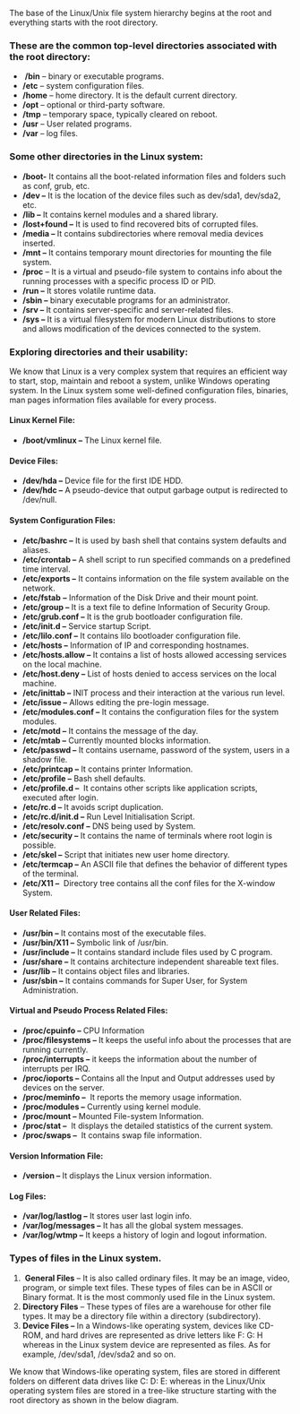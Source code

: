 The base of the Linux/Unix file system hierarchy begins at the root and everything starts with the root directory. 

### **These are the common top-level directories associated with the root directory:**

-    **/bin** – binary or executable programs.
-   **/etc** – system configuration files.
-   **/home** – home directory. It is the default current directory.
-   **/opt** – optional or third-party software.
-   **/tmp** – temporary space, typically cleared on reboot.
-   **/usr** – User related programs.
-   **/var** – log files.

### Some other directories in the Linux system:

-   **/boot-** It contains all the boot-related information files and folders such as conf, grub, etc.
-   **/dev –** It is the location of the device files such as dev/sda1, dev/sda2, etc.
-   **/lib –** It contains kernel modules and a shared library.
-   **/lost+found –** It is used to find recovered bits of corrupted files.
-   **/media –** It contains subdirectories where removal media devices inserted.
-   **/mnt –** It contains temporary mount directories for mounting the file system.
-   **/proc** – It is a virtual and pseudo-file system to contains info about the running processes with a specific process ID or PID.
-   **/run –** It stores volatile runtime data.
-   **/sbin –** binary executable programs for an administrator.
-   **/srv –** It contains server-specific and server-related files.
-   **/sys –** It is a virtual filesystem for modern Linux distributions to store and allows modification of the devices connected to the system.

### Exploring directories and their usability:

We know that Linux is a very complex system that requires an efficient way to start, stop, maintain and reboot a system, unlike Windows operating system. In the Linux system some well-defined configuration files, binaries, man pages information files available for every process. 

#### Linux Kernel File:

-   **/boot/vmlinux –** The Linux kernel file.

#### Device Files:

-   **/dev/hda –** Device file for the first IDE HDD.
-   **/dev/hdc –** A pseudo-device that output garbage output is redirected to /dev/null.

#### System Configuration Files:

-   **/etc/bashrc –** It is used by bash shell that contains system defaults and aliases.
-   **/etc/crontab –** A shell script to run specified commands on a predefined time interval.
-   **/etc/exports –** It contains information on the file system available on the network.
-   **/etc/fstab** **–** Information of the Disk Drive and their mount point.
-   **/etc/group –** It is a text file to define Information of Security Group.
-   **/etc/grub.conf –** It is the grub bootloader configuration file.
-   **/etc/init.d –** Service startup Script.
-   **/etc/lilo.conf –** It contains lilo bootloader configuration file.
-   **/etc/hosts –** Information of IP and corresponding hostnames.
-   **/etc/hosts.allow –** It contains a list of hosts allowed accessing services on the local machine.
-   **/etc/host.deny –** List of hosts denied to access services on the local machine.
-   **/etc/inittab –** INIT process and their interaction at the various run level.
-   **/etc/issue –** Allows editing the pre-login message.
-   **/etc/modules.conf –** It contains the configuration files for the system modules.
-   **/etc/motd –** It contains the message of the day.
-   **/etc/mtab –** Currently mounted blocks information.
-   **/etc/passwd –** It contains username, password of the system, users in a shadow file.
-   **/etc/printcap –** It contains printer Information.
-   **/etc/profile –** Bash shell defaults.
-   **/etc/profile.d –**  It contains other scripts like application scripts, executed after login.
-   **/etc/rc.d –** It avoids script duplication.
-   **/etc/rc.d/init.d –** Run Level Initialisation Script.
-   **/etc/resolv.conf –** DNS being used by System.
-   **/etc/security –** It contains the name of terminals where root login is possible.
-   **/etc/skel –** Script that initiates new user home directory.
-   **/etc/termcap –** An ASCII file that defines the behavior of different types of the terminal.
-   **/etc/X11 –**  Directory tree contains all the conf files for the X-window System.

#### User Related Files:

-   **/usr/bin –** It contains most of the executable files.
-   **/usr/bin/X11 –** Symbolic link of /usr/bin.
-   **/usr/include –** It contains standard include files used by C program.
-   **/usr/share –** It contains architecture independent shareable text files.
-   **/usr/lib –** It contains object files and libraries.
-   **/usr/sbin –** It contains commands for Super User, for System Administration.

#### Virtual and Pseudo Process Related Files:

-   **/proc/cpuinfo –** CPU Information
-   **/proc/filesystems –** It keeps the useful info about the processes that are running currently.
-   **/proc/interrupts –** it keeps the information about the number of interrupts per IRQ.
-   **/proc/ioports –** Contains all the Input and Output addresses used by devices on the server.
-   **/proc/meminfo –**  It reports the memory usage information.
-   **/proc/modules –** Currently using kernel module.
-   **/proc/mount –** Mounted File-system Information.
-   **/proc/stat –**  It displays the detailed statistics of the current system.
-   **/proc/swaps –**  It contains swap file information.

#### Version Information File:

-   **/version –** It displays the Linux version information.

#### Log Files:

-   **/var/log/lastlog –** It stores user last login info.
-   **/var/log/messages –** It has all the global system messages.
-   **/var/log/wtmp –** It keeps a history of login and logout information.

### **Types** of files in the Linux system. 

1.   **General Files** – It is also called ordinary files. It may be an image, video, program, or simple text files. These types of files can be in ASCII or Binary format. It is the most commonly used file in the Linux system.
2.  **Directory Files** – These types of files are a warehouse for other file types. It may be a directory file within a directory (subdirectory).
3.  **Device Files –** In a Windows-like operating system, devices like CD-ROM, and hard drives are represented as drive letters like F: G: H whereas in the Linux system device are represented as files. As for example, /dev/sda1, /dev/sda2 and so on.

We know that Windows-like operating system, files are stored in different folders on different data drives like C: D: E: whereas in the Linux/Unix operating system files are stored in a tree-like structure starting with the root directory as shown in the below diagram.